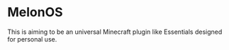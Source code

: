 # MelonOS
This is aiming to be an universal Minecraft plugin like Essentials designed for personal use.
